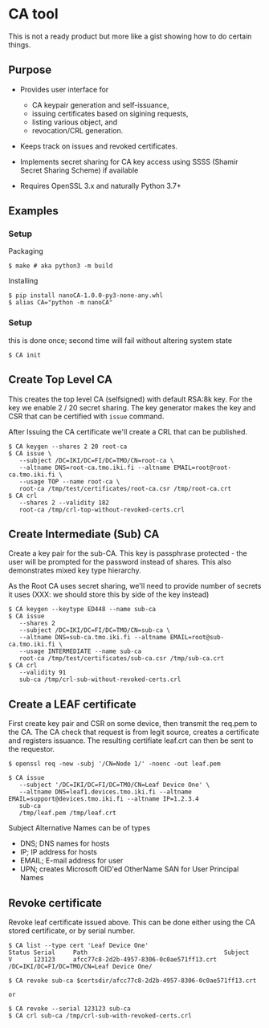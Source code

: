 # CA tool

This is not a ready product but more like a gist showing how to do certain things.

## Purpose

- Provides user interface for
  - CA keypair generation and self-issuance, 
  - issuing certificates based on  sigining requests,
  - listing various object, and
  - revocation/CRL generation.

- Keeps track on issues and revoked certificates.
- Implements secret sharing for CA key access using SSSS (Shamir Secret Sharing Scheme) if available

- Requires OpenSSL 3.x and naturally Python 3.7+

## Examples

### Setup

Packaging
~~~
$ make # aka python3 -m build
~~~

Installing
~~~
$ pip install nanoCA-1.0.0-py3-none-any.whl
$ alias CA="python -m nanoCA"
~~~

### Setup

this is done once; second time will fail without altering system state
~~~
$ CA init
~~~

## Create Top Level CA

This creates the top level CA (selfsigned) with default RSA:8k key. For the key we enable 2 / 20 secret sharing. The key generator makes the key and CSR that can be certified with `issue` command.

After Issuing the CA certificate we'll create a CRL that can be published.

~~~
$ CA keygen --shares 2 20 root-ca
$ CA issue \
   --subject /DC=IKI/DC=FI/DC=TMO/CN=root-ca \
   --altname DNS=root-ca.tmo.iki.fi --altname EMAIL=root@root-ca.tmo.iki.fi \
   --usage TOP --name root-ca \
   root-ca /tmp/test/certificates/root-ca.csr /tmp/root-ca.crt
$ CA crl
   --shares 2 --validity 182
   root-ca /tmp/crl-top-without-revoked-certs.crl
~~~

## Create Intermediate (Sub) CA

Create a key pair for the sub-CA. This key is passphrase protected - the user will be prompted for the password instead of shares.
This also demonstrates mixed key type hierarchy.

As the Root CA uses secret sharing, we'll need to provide number of secrets it uses (XXX: we should store this by side of the key instead)

~~~
$ CA keygen --keytype ED448 --name sub-ca
$ CA issue
   --shares 2
   --subject /DC=IKI/DC=FI/DC=TMO/CN=sub-ca \
   --altname DNS=sub-ca.tmo.iki.fi --altname EMAIL=root@sub-ca.tmo.iki.fi \
   --usage INTERMEDIATE --name sub-ca
   root-ca /tmp/test/certificates/sub-ca.csr /tmp/sub-ca.crt
$ CA crl
   --validity 91
   sub-ca /tmp/crl-sub-without-revoked-certs.crl
~~~

## Create a LEAF certificate

First create key pair and CSR on some device, then transmit the req.pem to the CA.  The CA check that request is from legit source, creates a certificate and registers issuance. The resulting certifiate leaf.crt can then be sent to the requestor.

~~~
$ openssl req -new -subj '/CN=Node 1/' -noenc -out leaf.pem

$ CA issue
   --subject '/DC=IKI/DC=FI/DC=TMO/CN=Leaf Device One' \
   --altname DNS=leaf1.devices.tmo.iki.fi --altname EMAIL=support@devices.tmo.iki.fi --altname IP=1.2.3.4
   sub-ca
   /tmp/leaf.pem /tmp/leaf.crt
~~~

Subject Alternative Names can be of types
* DNS; DNS names for hosts
* IP; IP address for hosts
* EMAIL; E-mail address for user
* UPN; creates Microsoft OID'ed OtherName SAN for User Principal Names

## Revoke certificate

Revoke leaf certificate issued above. This can be done either using the CA stored certificate, or by serial number.

~~~
$ CA list --type cert 'Leaf Device One'
Status Serial     Path                                      Subject
V      123123     afcc77c8-2d2b-4957-8306-0c0ae571ff13.crt   /DC=IKI/DC=FI/DC=TMO/CN=Leaf Device One/

$ CA revoke sub-ca $certsdir/afcc77c8-2d2b-4957-8306-0c0ae571ff13.crt

or

$ CA revoke --serial 123123 sub-ca
$ CA crl sub-ca /tmp/crl-sub-with-revoked-certs.crl
~~~
